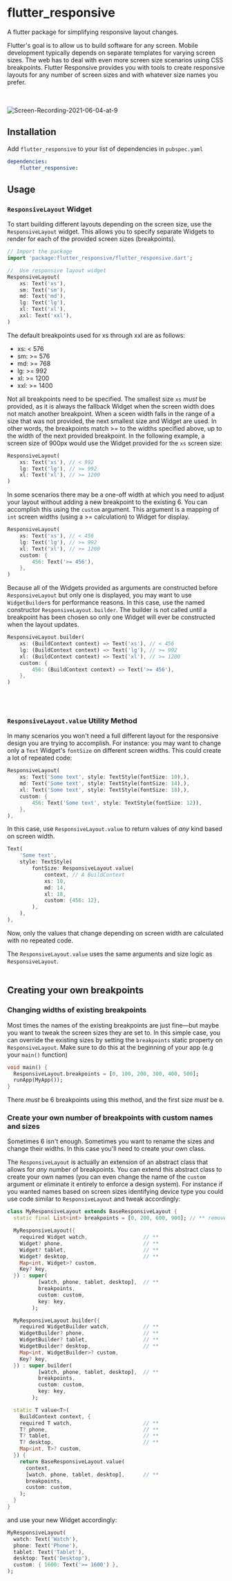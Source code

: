# flutter_responsive

A flutter package for simplifying responsive layout changes.

Flutter's goal is to allow us to build software for any screen. Mobile
development typically depends on separate templates for varying screen sizes.
The web has to deal with even more screen size scenarios using CSS breakpoints.
Flutter Responsive provides you with tools to create responsive layouts
for any number of screen sizes and with whatever size names you prefer.
  
  
<br /><br />
![Screen-Recording-2021-06-04-at-9](https://user-images.githubusercontent.com/3476942/120811952-8c623500-c51a-11eb-9fe1-8816e5358ea3.gif)


## Installation

Add `flutter_responsive` to your list of dependencies in `pubspec.yaml`

```yaml
dependencies:
    flutter_responsive:
```

## Usage

### `ResponsiveLayout` Widget

To start building different layouts depending on the screen size, use the
`ResponsiveLayout` widget. This allows you to specify separate Widgets to
render for each of the provided screen sizes (breakpoints).

```dart
// Import the package
import 'package:flutter_responsive/flutter_responsive.dart';

//  Use responsive layout widget
ResponsiveLayout(
    xs: Text('xs'),
    sm: Text('sm'),
    md: Text('md'),
    lg: Text('lg'),
    xl: Text('xl'),
    xxl: Text('xxl'),
)
```

The default breakpoints used for xs through xxl are as follows:

-   xs: < 576
-   sm: >= 576
-   md: >= 768
-   lg: >= 992
-   xl: >= 1200
-   xxl: >= 1400

Not all breakpoints need to be specified. The smallest size `xs` _must_ be provided, as
it is always the fallback Widget when the screen width does not match another breakpoint.
When a sceen width falls in the range of a size that was not provided, the next smallest
size and Widget are used. In other words, the breakpoints match >= to the widths specified
above, up to the width of the next provided breakpoint. In the following example, a screen size
of 900px would use the Widget provided for the `xs` screen size:

```dart
ResponsiveLayout(
    xs: Text('xs'), // < 992
    lg: Text('lg'), // >= 992
    xl: Text('xl'), // >= 1200
)
```

In some scenarios there may be a one-off width at which you need to adjust your layout without
adding a new breakpoint to the existing 6. You can accomplish this using the `custom` argument.
This argument is a mapping of `int` screen widths (using a >= calculation) to Widget for display.

```dart
ResponsiveLayout(
    xs: Text('xs'), // < 456
    lg: Text('lg'), // >= 992
    xl: Text('xl'), // >= 1200
    custom: {
        456: Text('>= 456'),
    },
)
```

Because all of the Widgets provided as arguments are constructed before `ResponsiveLayout` but only
one is displayed, you may want to use `WidgetBuilder`s for performance reasons. In this case,
use the named constructor `ResponsiveLayout.builder`. The builder is not called until a breakpoint
has been chosen so only one Widget will ever be constructed when the layout updates.

```dart
ResponsiveLayout.builder(
    xs: (BuildContext context) => Text('xs'), // < 456
    lg: (BuildContext context) => Text('lg'), // >= 992
    xl: (BuildContext context) => Text('xl'), // >= 1200
    custom: {
        456: (BuildContext context) => Text('>= 456'),
    },
)
```

<br /><br />
### `ResponsiveLayout.value` Utility Method

In many scenarios you won't need a full different layout for the responsive design you are
trying to accomplish. For instance: you may want to change only a `Text` Widget's `fontSize` on
different screen widths. This could create a lot of repeated code:

```dart
ResponsiveLayout(
    xs: Text('Some text', style: TextStyle(fontSize: 10),),
    md: Text('Some text', style: TextStyle(fontSize: 14),),
    xl: Text('Some text', style: TextStyle(fontSize: 18),),
    custom: {
        456: Text('Some text', style: TextStyle(fontSize: 12)),
    },
),
```

In this case, use `ResponsiveLayout.value` to return values of _any_ kind based on screen width.

```dart
Text(
    'Some text',
    style: TextStyle(
        fontSize: ResponsiveLayout.value(
            context, // A BuildContext
            xs: 10,
            md: 14,
            xl: 18,
            custom: {456: 12},
        ),
    ),
),
```

Now, only the values that change depending on screen width are calculated with no repeated code.

The `ResponsiveLayout.value` uses the same arguments and size logic as `ResponsiveLayout`.
<br /><br />
## Creating your own breakpoints

### Changing widths of existing breakpoints

Most times the names of the existing breakpoints are just fine—but maybe you want to tweak
the screen sizes they are set to. In this simple case, you can override the existing sizes
by setting the `breakpoints` static property on `ResponsiveLayout`. Make sure to do this at
the beginning of your app (e.g your `main()` function)

```dart
void main() {
  ResponsiveLayout.breakpoints = [0, 100, 200, 300, 400, 500];
  runApp(MyApp());
}
```

There _must_ be 6 breakpoints using this method, and the first size _must_ be `0`.

### Create your own number of breakpoints with custom names and sizes

Sometimes 6 isn't enough. Sometimes you want to rename the sizes and change their widths.
In this case you'll need to create your own class.

The `ResponsiveLayout` is actually an extension of an abstract class that allows for _any_
number of breakpoints. You can extend this abstract class to create your own names
(you can even change the name of the `custom` argument or eliminate it entirely to enforce a design system).
For instance if you wanted names based on screen sizes identifying device type you could use code similar
to `ResponsiveLayout` and tweak accordingly:

```dart
class MyResponsiveLayout extends BaseResponsiveLayout {
  static final List<int> breakpoints = [0, 200, 600, 900]; // ** removed ResponsiveLayout bp requirement checks

  MyResponsiveLayout({
    required Widget watch,                  // **
    Widget? phone,                          // **
    Widget? tablet,                         // **
    Widget? desktop,                        // **
    Map<int, Widget>? custom,
    Key? key,
  }) : super(
          [watch, phone, tablet, desktop],  // **
          breakpoints,
          custom: custom,
          key: key,
        );

  MyResponsiveLayout.builder({
    required WidgetBuilder watch,           // **
    WidgetBuilder? phone,                   // **
    WidgetBuilder? tablet,                  // **
    WidgetBuilder? desktop,                 // **
    Map<int, WidgetBuilder>? custom,
    Key? key,
  }) : super.builder(
          [watch, phone, tablet, desktop],  // **
          breakpoints,
          custom: custom,
          key: key,
        );

  static T value<T>(
    BuildContext context, {
    required T watch,                       // **
    T? phone,                               // **
    T? tablet,                              // **
    T? desktop,                             // **
    Map<int, T>? custom,
  }) {
    return BaseResponsiveLayout.value(
      context,
      [watch, phone, tablet, desktop],      // **
      breakpoints,
      custom: custom,
    );
  }
}
```

and use your new Widget accordingly:

```dart
MyResponsiveLayout(
  watch: Text('Watch'),
  phone: Text('Phone'),
  tablet: Text('Tablet'),
  desktop: Text('Desktop'),
  custom: { 1600: Text('>= 1600') },
);
```
